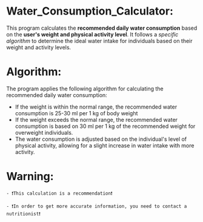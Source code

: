 # Water_Consumption_Calculator:

This program calculates the **recommended daily water consumption** based on the **user's weight and physical activity level**. 
It follows a *specific algorithm* to determine the ideal water intake for individuals based on their weight and activity levels.

# Algorithm:

The program applies the following algorithm for calculating the recommended daily water consumption:
    
- If the weight is within the normal range, the recommended water consumption is 25-30 ml per 1 kg of body weight
- If the weight exceeds the normal range, the recommended water consumption is based on 30 ml per 1 kg of the recommended weight for overweight individuals.
- The water consumption is adjusted based on the individual's level of physical activity, allowing for a slight increase in water intake with more activity.

# Warning:
    - ❗This calculation is a recommendation❗

    - ❗In order to get more accurate information, you need to contact a nutritionist❗

